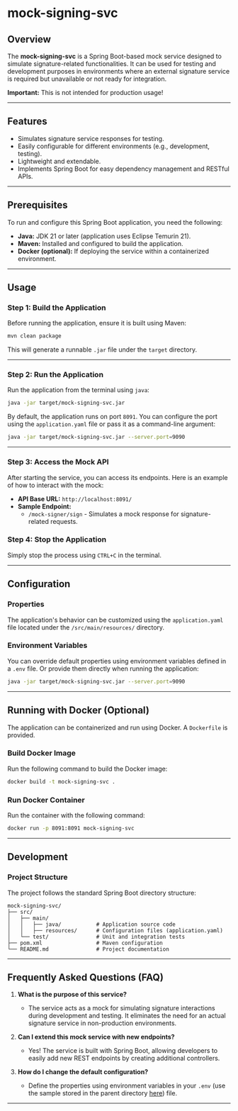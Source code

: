 # mock-signing-svc

## Overview

The **mock-signing-svc** is a Spring Boot-based mock service designed to simulate signature-related functionalities. 
It can be used for testing and development purposes in environments where an external signature service is required 
but unavailable or not ready for integration.

**Important:** This is not intended for production usage!

---

## Features

- Simulates signature service responses for testing.
- Easily configurable for different environments (e.g., development, testing).
- Lightweight and extendable.
- Implements Spring Boot for easy dependency management and RESTful APIs.

---

## Prerequisites

To run and configure this Spring Boot application, you need the following:

- **Java:** JDK 21 or later (application uses Eclipse Temurin 21).
- **Maven:** Installed and configured to build the application.
- **Docker (optional):** If deploying the service within a containerized environment.

---

## Usage

### Step 1: Build the Application

Before running the application, ensure it is built using Maven:

```bash
mvn clean package
```

This will generate a runnable `.jar` file under the `target` directory.

---

### Step 2: Run the Application

Run the application from the terminal using `java`:

```bash
java -jar target/mock-signing-svc.jar
```

By default, the application runs on port `8091`. You can configure the port using the `application.yaml` file or pass it as a command-line argument:

```bash
java -jar target/mock-signing-svc.jar --server.port=9090
```

---

### Step 3: Access the Mock API

After starting the service, you can access its endpoints. Here is an example of how to interact with the mock:

- **API Base URL:** `http://localhost:8091/`
- **Sample Endpoint:**
    - `/mock-signer/sign` - Simulates a mock response for signature-related requests.

### Step 4: Stop the Application

Simply stop the process using `CTRL+C` in the terminal.

---

## Configuration

### Properties

The application's behavior can be customized using the `application.yaml` file located under the `/src/main/resources/` directory.

### Environment Variables

You can override default properties using environment variables defined in a `.env` file.
Or provide them directly when running the application:

```bash
java -jar target/mock-signing-svc.jar --server.port=9090
```

---

## Running with Docker (Optional)

The application can be containerized and run using Docker. A `Dockerfile` is provided.

### Build Docker Image

Run the following command to build the Docker image:

```bash
docker build -t mock-signing-svc .
```

### Run Docker Container

Run the container with the following command:

```bash
docker run -p 8091:8091 mock-signing-svc
```

---

## Development

### Project Structure

The project follows the standard Spring Boot directory structure:

```plaintext
mock-signing-svc/
├── src/
│   ├── main/
│   │   ├── java/           # Application source code
│   │   ├── resources/      # Configuration files (application.yaml)
│   └── test/               # Unit and integration tests
├── pom.xml                 # Maven configuration
└── README.md               # Project documentation
```

---

## Frequently Asked Questions (FAQ)

1. **What is the purpose of this service?**
    - The service acts as a mock for simulating signature interactions during development and testing. It eliminates the need for an actual signature service in non-production environments.

2. **Can I extend this mock service with new endpoints?**
    - Yes! The service is built with Spring Boot, allowing developers to easily add new REST endpoints by creating additional controllers.

3. **How do I change the default configuration?**
    - Define the properties using environment variables in your `.env` (use the sample stored in the parent directory [here](../sample.env)) file.

---